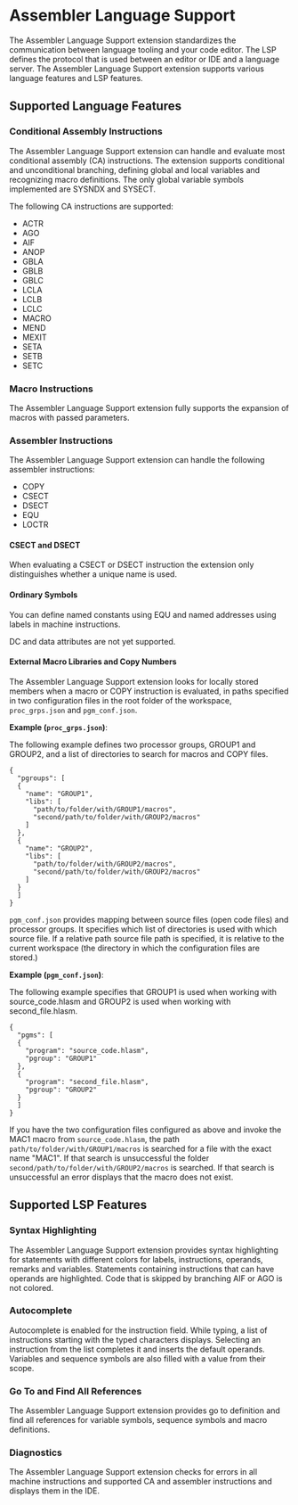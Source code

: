 # Assembler Language Support

The Assembler Language Support extension standardizes the communication between language tooling and your code editor. The LSP defines the protocol that is used between an editor or IDE and a language server. The Assembler Language Support extension supports various language features and LSP features.

## Supported Language Features

### Conditional Assembly Instructions

The Assembler Language Support extension can handle and evaluate most conditional assembly (CA) instructions. The extension supports conditional and unconditional branching, defining global and local variables and recognizing macro definitions. The only global variable symbols implemented are SYSNDX and SYSECT.

The following CA instructions are supported:

* ACTR
* AGO
* AIF
* ANOP
* GBLA
* GBLB
* GBLC
* LCLA
* LCLB
* LCLC
* MACRO
* MEND
* MEXIT
* SETA
* SETB
* SETC

### Macro Instructions

The Assembler Language Support extension fully supports the expansion of macros with passed parameters.

### Assembler Instructions

The Assembler Language Support extension can handle the following assembler instructions:

* COPY
* CSECT
* DSECT
* EQU
* LOCTR

#### CSECT and DSECT

When evaluating a CSECT or DSECT instruction the extension only distinguishes whether a unique name is used.

#### Ordinary Symbols

You can define named constants using EQU and named addresses using labels in machine instructions.

DC and data attributes are not yet supported.

#### External Macro Libraries and Copy Numbers

The Assembler Language Support extension looks for locally stored members when a macro or COPY instruction is evaluated, in paths specified in two configuration files in the root folder of the workspace, `proc_grps.json` and `pgm_conf.json`.

**Example (`proc_grps.json`)**:

The following example defines two processor groups, GROUP1 and GROUP2, and a list of directories to search for macros and COPY files.


    {
      "pgroups": [
      {
        "name": "GROUP1",
        "libs": [
          "path/to/folder/with/GROUP1/macros",
          "second/path/to/folder/with/GROUP2/macros"
        ]
      },
      {
        "name": "GROUP2",
        "libs": [
          "path/to/folder/with/GROUP2/macros",
          "second/path/to/folder/with/GROUP2/macros"
        ]
      }
      ]
    }

`pgm_conf.json` provides mapping between source files (open code files) and processor groups. It specifies which list of directories is used with which source file. If a relative path source file path is specified, it is relative to the current workspace (the directory in which the configuration files are stored.)

**Example (`pgm_conf.json`)**:

The following example specifies that GROUP1 is used when working with source_code.hlasm and GROUP2 is used when working with second_file.hlasm. 

    {
      "pgms": [
      {
        "program": "source_code.hlasm",
        "pgroup": "GROUP1"
      },
      {
        "program": "second_file.hlasm",
        "pgroup": "GROUP2"
      }
      ]
    }
    
If you have the two configuration files configured as above and invoke the MAC1 macro from `source_code.hlasm`, the path `path/to/folder/with/GROUP1/macros` is searched for a file with the exact name "MAC1". If that search is unsuccessful the folder `second/path/to/folder/with/GROUP2/macros` is searched. If that search is unsuccessful an error displays that the macro does not exist.

## Supported LSP Features

### Syntax Highlighting

The Assembler Language Support extension provides syntax highlighting for statements with different colors for labels, instructions, operands, remarks and variables. Statements containing instructions that can have operands are highlighted. Code that is skipped by branching AIF or AGO is not colored.

### Autocomplete

Autocomplete is enabled for the instruction field. While typing, a list of instructions starting with the typed characters displays. Selecting an instruction from the list completes it and inserts the default operands. Variables and sequence symbols are also filled with a value from their scope.

### Go To and Find All References

The Assembler Language Support extension provides go to definition and find all references for variable symbols, sequence symbols and macro definitions.

### Diagnostics

The Assembler Language Support extension checks for errors in all machine instructions and supported CA and assembler instructions and displays them in the IDE.
